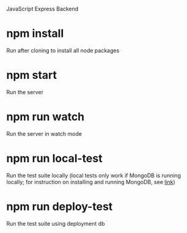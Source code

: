 JavaScript Express Backend

# npm install
Run after cloning to install all node packages

# npm start
Run the server

# npm run watch
Run the server in watch mode

# npm run local-test
Run the test suite locally (local tests only work if MongoDB is running locally; for instruction on installing and running MongoDB, see [link](https://www.mongodb.com/docs/manual/installation/))

# npm run deploy-test
Run the test suite using deployment db